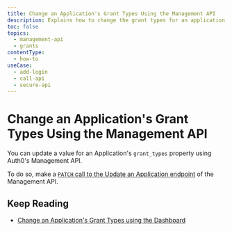 ```yaml
---
title: Change an Application's Grant Types Using the Management API
description: Explains how to change the grant types for an application using Auth0's Management API.
toc: false
topics:
  - management-api
  - grants
contentType: 
  - how-to
useCase:
  - add-login
  - call-api
  - secure-api
---
```


# Change an Application's Grant Types Using the Management API

You can update a value for an Application's `grant_types` property using Auth0's Management API.

To do so, make a [`PATCH` call to the Update an Application endpoint](/api/management/v2#!/Clients/patch_applications_by_id) of the Management API.

## Keep Reading

* [Change an Application's Grant Types using the Dashboard](/applications/guides/change-app-grant-type-dashboard)
